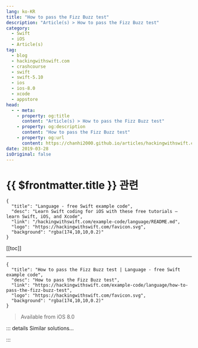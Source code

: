 ```yaml
---
lang: ko-KR
title: "How to pass the Fizz Buzz test"
description: "Article(s) > How to pass the Fizz Buzz test"
category:
  - Swift
  - iOS
  - Article(s)
tag: 
  - blog
  - hackingwithswift.com
  - crashcourse
  - swift
  - swift-5.10
  - ios
  - ios-8.0
  - xcode
  - appstore
head:
  - - meta:
    - property: og:title
      content: "Article(s) > How to pass the Fizz Buzz test"
    - property: og:description
      content: "How to pass the Fizz Buzz test"
    - property: og:url
      content: https://chanhi2000.github.io/articles/hackingwithswift.com/example-code/language/how-to-pass-the-fizz-buzz-test.html
date: 2019-03-28
isOriginal: false
---
```


# {{ $frontmatter.title }} 관련

```component VPCard
{
  "title": "Language - free Swift example code",
  "desc": "Learn Swift coding for iOS with these free tutorials – learn Swift, iOS, and Xcode",
  "link": "/hackingwithswift.com/example-code/language/README.md",
  "logo": "https://hackingwithswift.com/favicon.svg",
  "background": "rgba(174,10,10,0.2)"
}
```

[[toc]]

---

```component VPCard
{
  "title": "How to pass the Fizz Buzz test | Language - free Swift example code",
  "desc": "How to pass the Fizz Buzz test",
  "link": "https://hackingwithswift.com/example-code/language/how-to-pass-the-fizz-buzz-test",
  "logo": "https://hackingwithswift.com/favicon.svg",
  "background": "rgba(174,10,10,0.2)"
}
```

> Available from iOS 8.0

<!-- TODO: 작성 -->

<!-- 
The Fizz Buzz test is a simple coding test used in some coding interviews. It’s not designed to be hard, in fact quite the opposite – it’s designed to be easy enough that most folks can solve it without feeling too pressured.

To pass the test you must write a function that accepts an integer and returns a string. Which string to return depends on the input number:

- If the integer is evenly divisible by three, it should return “Fizz”.
<li>If the integer is evenly divisible by five, it should return “Buzz”. 
<li>If the integer is evenly divisible by three *and* five, it should return “Fizz Buzz”. 
<li>Otherwise it should return the string form of the input number.

There are lots of ways this can be solved in Swift, but I think one of the most interesting is to use tuples like this:

```swift
func fizzbuzz(number: Int) -> String {
    switch (number % 3 == 0, number % 5 == 0) {
    case (true, false):
        return "Fizz"
    case (false, true):
        return "Buzz"
    case (true, true):
        return "FizzBuzz"
    case (false, false):
        return String(number)
    }
}

print(fizzbuzz(number: 15))
```

This approach breaks down a large input space – any number – into simple combinations of true and false, and we then use tuple pattern matching in the case statements to select the correct output.

-->

::: details Similar solutions…

<!--
/example-code/system/how-to-pass-data-between-two-view-controllers">How to pass data between two view controllers 
/example-code/testing/how-to-do-conditional-test-tear-down-using-addteardownblock">How to do conditional test tear down using addTeardownBlock() 
/example-code/testing/how-to-test-throwing-functions">How to test throwing functions 
/example-code/testing/how-to-test-asynchronous-functions-using-expectation">How to test asynchronous functions using expectation() 
/example-code/strings/how-to-test-localization-by-setting-a-debug-locale-and-double-length-pseudolanguage">How to test localization by setting a debug locale and double length pseudolanguage</a>
-->

:::

